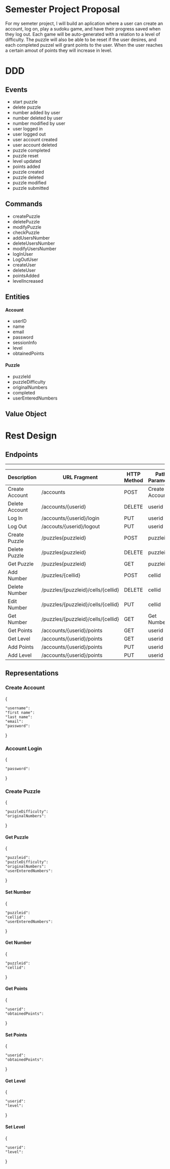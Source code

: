 # Semester Project Proposal

For my semeter project, I will build an aplication where a user can create an account, log on, play a sudoku game, and have their progress saved when they log out. Each game will be auto-generated with a relation to a level of difficulty. The puzzle will also be able to be reset if the user desires, and each completed puzzel will grant points to the user. When the user reaches a certain amout of points they will increase in level. 

# DDD
## Events
- start puzzle
- delete puzzle
- number added by user
- number deleted by user
- number modified by user
- user logged in 
- user logged out
- user account created
- user account deleted
- puzzle completed
- puzzle reset
- level updated
- points added
- puzzle created
- puzzle deleted
- puzzle modified
- puzzle submitted 

## Commands
- createPuzzle
- deletePuzzle
- modifyPuzzle
- checkPuzzle
- addUsersNumber
- deleteUsersNumber
- modifyUsersNumber
- logInUser
- LogOutUser
- createUser
- deleteUser
- pointsAdded
- levelIncreased

## Entities
#### Account
- userID
- name
- email
- password
- sessionInfo
- level
- obtainedPoints

#### Puzzle
- puzzleId
- puzzleDifficulty
- originalNumbers
- completed
- userEnteredNumbers

## Value Object

# Rest Design
## Endpoints
--- 
| Description | URL Fragment | HTTP Method | Path Parameter | Representations |
| --- | --- | --- | --- | ---|
| Create Account | /accounts | POST | Create Account
| Delete Account | /accounts/{userid} | DELETE | userid
| Log In | /accounts/{userid}/login | PUT | userid | Account Login
| Log Out | /accouts/{userid}/logout | PUT | userid
| Create Puzzle | /puzzles{puzzleid} | POST | puzzleid | Create Puzzle
| Delete Puzzle | /puzzles{puzzleid} | DELETE | puzzleid
| Get Puzzle| /puzzles{puzzleid} | GET | puzzleid | Get Puzzle
| Add Number | /puzzles/{cellid} | POST | cellid | Set Number
| Delete Number | /puzzles/{puzzleid}/cells/{cellid} | DELETE | cellid
| Edit Number | /puzzles/{puzzleid}/cells/{cellid} | PUT | cellid | Set Number
| Get Number | /puzzles/{puzzleid}/cells/{cellid} | GET | Get Number
| Get Points | /accounts/{userid}/points | GET | userid | Get Points
| Get Level | /accounts/{userid}/points | GET | userid | Get Level
| Add Points | /accounts/{userid}/points | PUT | userid | Set Points
| Add Level | /accounts/{userid}/points | PUT | userid | Set Level

## Representations
### Create Account
{

    "username":
    "first name":
    "last name":
    "email":
    "password":

}

### Account Login
{
    
    "password":

}

### Create Puzzle
{

    "puzzleDifficulty":
    "originalNumbers":
}

#### Get Puzzle
{

    "puzzleid":
    "puzzleDifficulty":
    "originalNumbers":
    "userEnteredNumbers":
}

#### Set Number
{

    "puzzleid":
    "cellid":
    "userEnteredNumbers":
}

#### Get Number
{

    "puzzleid":
    "cellid":

}

#### Get Points
{

    "userid":
    "obtainedPoints":
}

#### Set Points
{

    "userid":
    "obtainedPoints":
}

#### Get Level
{

    "userid":
    "level":
}

#### Set Level
{

    "userid":
    "level":
}
